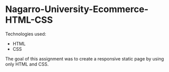 # Nagarro-University-Ecommerce-HTML-CSS

Technologies used:

+ HTML
+ CSS

The goal of this assignment was to create a responsive static page by using only HTML and CSS. 



